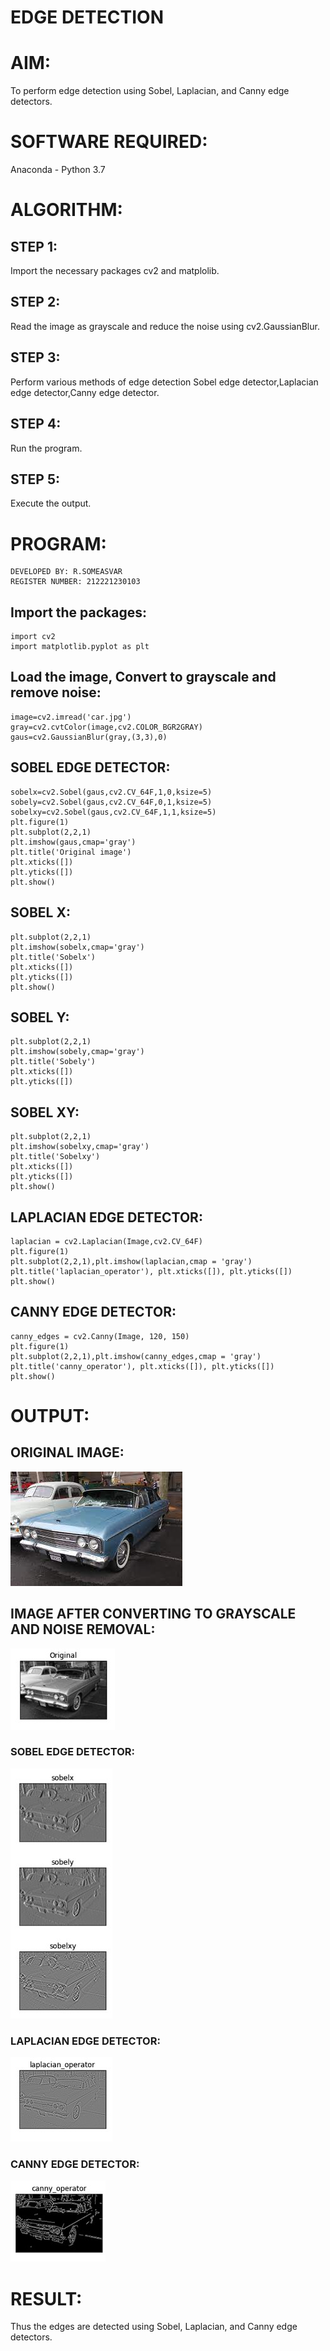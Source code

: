 # EDGE DETECTION
# AIM:
To perform edge detection using Sobel, Laplacian, and Canny edge detectors.

# SOFTWARE REQUIRED:
Anaconda - Python 3.7

# ALGORITHM:
## STEP 1:
Import the necessary packages cv2 and matplolib.


## STEP 2:
Read the image as grayscale and reduce the noise using cv2.GaussianBlur.

## STEP 3:
Perform various methods of edge detection Sobel edge detector,Laplacian edge detector,Canny edge detector.

## STEP 4:
Run the program.

## STEP 5:
Execute the output.



 
# PROGRAM:
~~~
DEVELOPED BY: R.SOMEASVAR
REGISTER NUMBER: 212221230103
~~~
## Import the packages:
```
import cv2
import matplotlib.pyplot as plt
```


## Load the image, Convert to grayscale and remove noise:
```
image=cv2.imread('car.jpg')
gray=cv2.cvtColor(image,cv2.COLOR_BGR2GRAY)
gaus=cv2.GaussianBlur(gray,(3,3),0)
```




## SOBEL EDGE DETECTOR:
```
sobelx=cv2.Sobel(gaus,cv2.CV_64F,1,0,ksize=5)
sobely=cv2.Sobel(gaus,cv2.CV_64F,0,1,ksize=5)
sobelxy=cv2.Sobel(gaus,cv2.CV_64F,1,1,ksize=5)
plt.figure(1)
plt.subplot(2,2,1)
plt.imshow(gaus,cmap='gray')
plt.title('Original image')
plt.xticks([])
plt.yticks([])
plt.show()
```
## SOBEL X:
```
plt.subplot(2,2,1)
plt.imshow(sobelx,cmap='gray')
plt.title('Sobelx')
plt.xticks([])
plt.yticks([])
plt.show()
```
## SOBEL Y:
```
plt.subplot(2,2,1)
plt.imshow(sobely,cmap='gray')
plt.title('Sobely')
plt.xticks([])
plt.yticks([])
```
## SOBEL XY:
```
plt.subplot(2,2,1)
plt.imshow(sobelxy,cmap='gray')
plt.title('Sobelxy')
plt.xticks([])
plt.yticks([])
plt.show()
```




## LAPLACIAN EDGE DETECTOR:
```
laplacian = cv2.Laplacian(Image,cv2.CV_64F)
plt.figure(1)
plt.subplot(2,2,1),plt.imshow(laplacian,cmap = 'gray')
plt.title('laplacian_operator'), plt.xticks([]), plt.yticks([])
plt.show()
```



## CANNY EDGE DETECTOR:
```
canny_edges = cv2.Canny(Image, 120, 150)
plt.figure(1)
plt.subplot(2,2,1),plt.imshow(canny_edges,cmap = 'gray')
plt.title('canny_operator'), plt.xticks([]), plt.yticks([])
plt.show()
```





# OUTPUT:
## ORIGINAL IMAGE:
![output](./car.jpg)
## IMAGE AFTER CONVERTING TO GRAYSCALE AND NOISE REMOVAL:
![output](./orig.jpg)
### SOBEL EDGE DETECTOR:
![output](./sobel.jpg)



### LAPLACIAN EDGE DETECTOR:
![output](./lap.jpg)


### CANNY EDGE DETECTOR:
![output](./can.jpg)

# RESULT:
Thus the edges are detected using Sobel, Laplacian, and Canny edge detectors.
